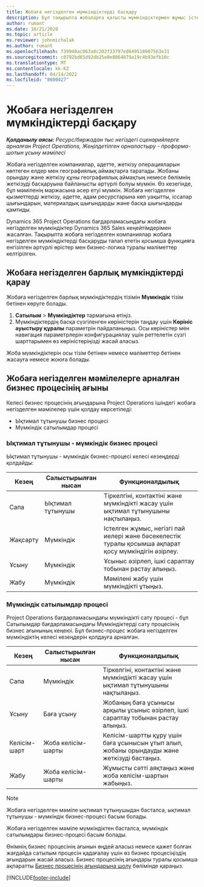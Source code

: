 ```yaml
---
title: Жобаға негізделген мүмкіндіктерді басқару
description: Бұл тақырыпта жобаларға қатысты мүмкіндіктермен жұмыс істеу туралы ақпарат берілген.
author: rumant
ms.date: 10/21/2020
ms.topic: article
ms.reviewer: johnmichalak
ms.author: rumant
ms.openlocfilehash: f39940ac063a8c202f33797ed649518907563e31
ms.sourcegitcommit: c0792bd65d92db25e0e8864879a19c4b93efb10c
ms.translationtype: MT
ms.contentlocale: kk-KZ
ms.lasthandoff: 04/14/2022
ms.locfileid: "8600427"
---
```

# <a name="manage-project-based-opportunities"></a>Жобаға негізделген мүмкіндіктерді басқару

_**Қолданылу аясы:** Ресурс/биржадан тыс негіздегі сценарийлерге арналған Project Operations, Жеңілдетілген орналастыру - проформа-шотын ұсыну мәмілесі_

Жобаға негізделген компаниялар, әдетте, жеткізу операцияларын көптеген елдер мен географиялық аймақтарға таратады. Жобаны орындау және жеткізу құны географиялық аймақтың немесе бөлімнің жеткізуді басқаруына байланысты әртүрлі болуы мүмкін. Өз кезегінде, бұл мәміленің маржасына әсер етуі мүмкін. Жобаға негізделген қызметтерді жеткізу, әдетте, адам ресурстарына көп уақытты, іссапар шығындарын, материалдық шығындарды және басқа шығындарды қамтиды.

Dynamics 365 Project Operations бағдарламасындағы жобаға негізделген мүмкіндіктер Dynamics 365 Sales кеңейтімдерімен жасалған. Тақырыпта жобаға негізделген компаниялар жобаға негізделген мүмкіндіктерді басқаруды талап ететін қосымша функцияға енгізілген әртүрлі өрістер мен бизнес-логика туралы мәліметтер келтірілген.

## <a name="view-all-project-based-opportunities"></a>Жобаға негізделген барлық мүмкіндіктерді қарау

Жобаға негізделген барлық мүмкіндіктердің тізімін **Мүмкіндік** тізім бетінен көруге болады. 

1. **Сатылым** > **Мүмкіндіктер** тармағына өтіңіз.
2. Мүмкіндіктердің басқа сүзгіленген көріністерін таңдау үшін **Көрініс ауыстыру құралы** параметрін пайдаланыңыз. Осы көріністер мен навигация параметрлерін конфигурациялау үшін реттелетін сүзгі шарттарымен өз көріністеріңізді жасай аласыз.

Жоба мүмкіндіктерін осы тізім бетінен немесе мәліметтер бетінен жасауға немесе жоюға болады.

## <a name="business-process-flow-for-project-based-deals"></a>Жобаға негізделген мәмілелерге арналған бизнес процесінің ағыны

Келесі бизнес процесінің ағындарына Project Operations ішіндегі жобаға негізделген мәмілелер үшін қолдау көрсетіледі:

- Ықтимал тұтынушы бизнес процесі
- Мүмкіндік сатылымдар процесі

### <a name="lead-to-opportunity-business-process"></a>Ықтимал тұтынушы - мүмкіндік бизнес процесі 
Ықтимал тұтынушы - мүмкіндік бизнес-процесі келесі кезеңдерді қолдайды:

| Кезең | Салыстырылған нысан | Функционалдылық |
| --- | --- | --- |
| Сапа | Ықтимал тұтынушы | Тіркелгіні, контактіні және мүмкіндікті жасау үшін ықтимал тұтынушыны нақтылаңыз. |
| Жақсарту | Мүмкіндік | Істелген жұмыс, негізгі пай иелері және бәсекелестік туралы қосымша ақпарат қосу мүмкіндігін әзірлеу. |
| Ұсыну | Мүмкіндік | Ұсыныс әзірлеп, ішкі сараптау тобынан растау алыңыз. |
| Жабу | Мүмкіндік | Мәмілені жабу үшін мүмкіндікті ұтыңыз. |

### <a name="opportunity-sales-process"></a>Мүмкіндік сатылымдар процесі
Project Operations бағдарламасындағы мүмкіндікті сату процесі - бұл Сатылымдар бағдарламасындағы Мүмкіндіктерді сату процесінің бизнес ағынының кеңеюі. Бұл бизнес-процес жобаға негізделген мүмкіндіктің келесі кезеңдерін қолдауға арналған.

| Кезең | Салыстырылған нысан | Функционалдылық |
| --- | --- | --- |
| Сапа | Мүмкіндік | Тіркелгіні, контактіні және мүмкіндікті жасау үшін ықтимал тұтынушыны нақтылаңыз. |
| Ұсыну | Баға ұсыну | Жобаның баға ұсынысы арқылы ұсыныс әзірлеп, ішкі сараптау тобынан растау алыңыз. |
| Келісім-шарт | Жоба келісім-шарты | Келісім-шартты құру үшін баға ұсынысын ұтып алып, жобаны орындауды және жеткізуді бастаңыз. |
| Жабу | Жоба келісім-шарты | Жұмысты сәтті аяқтаңыз және жоба келісім-шартын жабыңыз. |

> [!NOTE]
> Жобаға негізделген мәміле ықтимал тұтынушыдан басталса, ықтимал тұтынушы - мүмкіндік бизнес-процесі басым болады.
>
> Жобаға негізделген мәміле мүмкіндіктен басталса, мүмкіндік сатылымдары бизнес-процесі басым болады.

Өнімнің бизнес процесінің ағынын өңдей аласыз немесе қажет болған жағдайда сатылым процесін қадағалау үшін өз бизнес процесіңіздің ағындарын жасай аласыз. Бизнес процесінің ағындары туралы қосымша ақпаратты [Бизнес процесінің ағындарына шолу](/dynamics365/customerengagement/on-premises/customize/business-process-flows-overview) бөлімінде қараңыз.


[!INCLUDE[footer-include](../includes/footer-banner.md)]